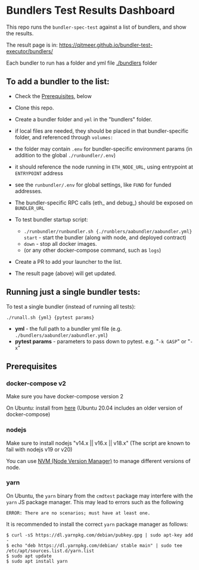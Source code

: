 # Bundlers Test Results Dashboard

This repo runs the `bundler-spec-test` against a list of bundlers, and show the results.

The result page is in: https://qitmeer.github.io/bundler-test-executor/bundlers/

Each bundler to run has a folder and yml file [./bundlers](./bundlers) folder

## To add a bundler to the list:

- Check the [Prerequisites](#prerequisites), below
- Clone this repo.
- Create a bundler folder and `yml` in the "bundlers" folder.
- if local files are needed, they should be placed in that bundler-specific folder, and referenced through `volumes:`
- the folder may contain `.env` for bundler-specific environment params (in addition to the global `./runbundler/.env`)
- it should reference the node running in `ETH_NODE_URL`, using entrypoint at `ENTRYPOINT` address
- see the `runbundler/.env` for global settings, like `FUND` for funded addresses.
- The bundler-specific RPC calls (eth_ and debug_) should be exposed on `BUNDLER_URL`
- To test bundler startup script:
  * `./runbundler/runbundler.sh {./runblers/aabundler/aabundler.yml} start` - start the bundler (along with node, and deployed contract)
  * `down` - stop all docker images.
  * (or any other docker-compose command, such as `logs`)

- Create a PR to add your launcher to the list.
- The result page (above) will get updated.

## Running just a single bundler tests:
To test a single bundler (instead of running all tests):

`./runall.sh {yml} {pytest params}`
- **yml** - the full path to a bundler yml file (e.g. `./bundlers/aabundler/aabundler.yml`)
- **pytest params** - parameters to pass down to pytest. e.g. "`-k GASP`" or "`-x`"



## Prerequisites


### docker-compose v2

Make sure you have docker-compose version 2

On Ubuntu: install from [here](https://docs.docker.com/compose/install/linux/#install-the-plugin-manually)
 (Ubuntu 20.04 includes an older version of docker-compose)

### nodejs 
Make sure to install nodejs "v14.x || v16.x || v18.x"
(The script are known to fail with nodejs v19 or v20)

You can use [NVM (Node Version Manager)](https://github.com/nvm-sh/nvm/blob/master/README.md) to manage different versions of node.

### yarn

On Ubuntu, the `yarn` binary from the `cmdtest` package may interfere with the `yarn` JS package manager.
This may lead to errors such as the following

```
ERROR: There are no scenarios; must have at least one.
```

It is recommended to install the correct `yarn` package manager as follows:

```
$ curl -sS https://dl.yarnpkg.com/debian/pubkey.gpg | sudo apt-key add -
$ echo "deb https://dl.yarnpkg.com/debian/ stable main" | sudo tee /etc/apt/sources.list.d/yarn.list
$ sudo apt update
$ sudo apt install yarn
```

